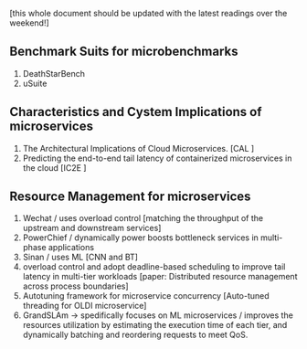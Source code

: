 [this whole document should be updated with the latest readings over the weekend!]

## Benchmark Suits for microbenchmarks
1. DeathStarBench
2. uSuite

## Characteristics and Cystem Implications of microservices
1. The Architectural Implications of Cloud Microservices. [CAL ]
2. Predicting the end-to-end tail latency of containerized microservices in the cloud [IC2E ]

## Resource Management for microservices
1. Wechat / uses overload control [matching the throughput of the upstream and downstream services]
2. PowerChief / dynamically power boosts bottleneck services in multi-phase applications
3. Sinan / uses ML [CNN and BT]
4. overload control and adopt deadline-based scheduling to improve tail latency in multi-tier workloads [paper: Distributed resource management across process boundaries]
5. Autotuning framework for microservice concurrency [Auto-tuned threading for OLDI microservice]
6. GrandSLAm -> spedifically focuses on ML microservices / improves the resources utilization by estimating the execution time of each tier, and dynamically batching and reordering requests to meet QoS.


